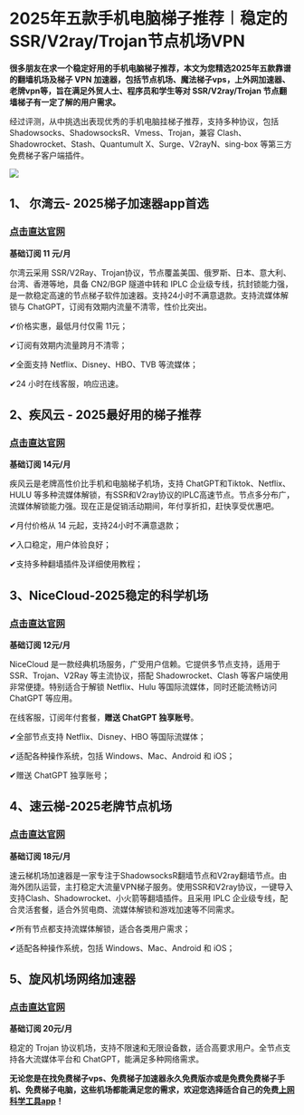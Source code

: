 # 2025年五款手机电脑梯子推荐︱稳定的SSR/V2ray/Trojan节点机场VPN

**很多朋友在求一个稳定好用的手机电脑梯子推荐，本文为您精选2025年五款靠谱的翻墙机场及梯子 VPN 加速器，包括节点机场、魔法梯子vps，上外网加速器、老牌vpn等，旨在满足外贸人士、程序员和学生等对 SSR/V2ray/Trojan 节点翻墙梯子有一定了解的用户需求。**

经过评测，从中挑选出表现优秀的手机电脑挂梯子推荐，支持多种协议，包括 Shadowsocks、ShadowsocksR、Vmess、Trojan，兼容 Clash、Shadowrocket、Stash、Quantumult X、Surge、V2rayN、sing-box 等第三方免费梯子客户端插件。

![](https://www.cnvintage.org/assets/files/2024-12-11/1733889316-562435-image.png)

## 1、 尔湾云- 2025梯子加速器app首选

### [**点击直达官网**](https://go.1vpn.cc/ewan)
**基础订阅 11 元/月**

尔湾云采用 SSR/V2Ray、Trojan协议，节点覆盖美国、俄罗斯、日本、意大利、台湾、香港等地，具备 CN2/BGP 隧道中转和 IPLC 企业级专线，抗封锁能力强，是一款稳定高速的节点梯子软件加速器。支持24小时不满意退款。支持流媒体解锁与 ChatGPT，订阅有效期内流量不清零，性价比突出。

✔价格实惠，最低月付仅需 11元；

✔订阅有效期内流量跨月不清零；

✔全面支持 Netflix、Disney、HBO、TVB 等流媒体；

✔24 小时在线客服，响应迅速。

## 2、疾风云 - 2025最好用的梯子推荐
### [**点击直达官网**](https://go.1vpn.cc/jife)
**基础订阅 14元/月**

疾风云是老牌高性价比手机和电脑梯子机场，支持 ChatGPT和Tiktok、Netflix、HULU 等多种流媒体解锁，有SSR和V2ray协议的IPLC高速节点。节点多分布广，流媒体解锁能力强。现在正是促销活动期间，年付享折扣，赶快享受优惠吧。

✔月付价格从 14 元起，支持24小时不满意退款；

✔入口稳定，用户体验良好；

✔支持多种翻墙插件及详细使用教程；

## 3、NiceCloud-2025稳定的科学机场
### [**点击直达官网**](https://go.1vpn.cc/nisi)
**基础订阅 12元/月**

NiceCloud 是一款经典机场服务，广受用户信赖。它提供多节点支持，适用于 SSR、Trojan、V2Ray 等主流协议，搭配 Shadowrocket、Clash 等客户端使用非常便捷。特别适合于解锁 Netflix、Hulu 等国际流媒体，同时还能流畅访问 ChatGPT 等应用。

在线客服，订阅年付套餐，**赠送 ChatGPT 独享账号**。


✔全部节点支持 Netflix、Disney、HBO 等国际流媒体；

✔适配各种操作系统，包括 Windows、Mac、Android 和 iOS；

✔赠送 ChatGPT 独享账号；

## 4、速云梯-2025老牌节点机场
### [**点击直达官网**](https://go.1vpn.cc/suyu)
**基础订阅 18元/月**


速云梯机场加速器是一家专注于ShadowsocksR翻墙节点和V2ray翻墙节点。由海外团队运营，主打稳定大流量VPN梯子服务。使用SSR和V2ray协议，一键导入支持Clash、Shadowrocket、小火箭等翻墙插件。且采用 IPLC 企业级专线，配合灵活套餐，适合外贸电商、流媒体解锁和游戏加速等不同需求。

✔所有节点都支持流媒体解锁，适合各类用户需求；

✔适配各种操作系统，包括 Windows、Mac、Android 和 iOS；


## 5、旋风机场网络加速器
### [**点击直达官网**](https://go.1vpn.cc/xxfeng)
**基础订阅 20元/月**

稳定的 Trojan 协议机场，支持不限速和无限设备数，适合高要求用户。全节点支持各大流媒体平台和 ChatGPT，能满足多种网络需求。



**无论您是在找免费梯子vps、免费梯子加速器永久免费版亦或是免费免费梯子手机、免费梯子电脑，这些机场都能满足您的需求，欢迎您选择适合自己的免费[上网科学工具app](https://github.com/AlipJJ/Top5)！**
